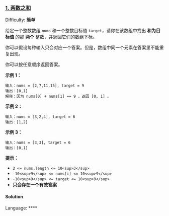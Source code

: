 ### [1\. 两数之和](https://leetcode-cn.com/problems/two-sum/)

Difficulty: **简单**


给定一个整数数组 `nums` 和一个整数目标值 `target`，请你在该数组中找出 **和为目标值** 的那 **两个** 整数，并返回它们的数组下标。

你可以假设每种输入只会对应一个答案。但是，数组中同一个元素在答案里不能重复出现。

你可以按任意顺序返回答案。

**示例 1：**

```
输入：nums = [2,7,11,15], target = 9
输出：[0,1]
解释：因为 nums[0] + nums[1] == 9 ，返回 [0, 1] 。
```

**示例 2：**

```
输入：nums = [3,2,4], target = 6
输出：[1,2]
```

**示例 3：**

```
输入：nums = [3,3], target = 6
输出：[0,1]
```

**提示：**

*   `2 <= nums.length <= 10<sup>3</sup>`
*   `-10<sup>9</sup> <= nums[i] <= 10<sup>9</sup>`
*   `-10<sup>9</sup> <= target <= 10<sup>9</sup>`
*   **只会存在一个有效答案**


#### Solution

Language: ****

```
​
```